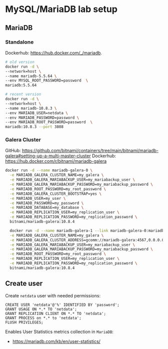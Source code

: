 # MySQL/MariaDB lab setup

## MariaDB

### Standalone

Dockerhub: https://hub.docker.com/_/mariadb.

```bash
# old version
docker run -d \
--network=host \
--name mariadb-5.5.64 \
--env MYSQL_ROOT_PASSWORD=password  \
mariadb:5.5.64

# recent version
docker run -d \
--network=host \
--name mariadb-10.8.3 \
--env MARIADB_USER=netdata \
--env MARIADB_PASSWORD=password \
--env MARIADB_ROOT_PASSWORD=password  \
mariadb:10.8.3 --port 3808
```

### Galera Cluster

GitHub: https://github.com/bitnami/containers/tree/main/bitnami/mariadb-galera#setting-up-a-multi-master-cluster
Dockerhub: https://hub.docker.com/r/bitnami/mariadb-galera

```bash
docker run -d --name mariadb-galera-0 \
  -e MARIADB_GALERA_CLUSTER_NAME=my_galera \
  -e MARIADB_GALERA_MARIABACKUP_USER=my_mariabackup_user \
  -e MARIADB_GALERA_MARIABACKUP_PASSWORD=my_mariabackup_password \
  -e MARIADB_ROOT_PASSWORD=my_root_password \
  -e MARIADB_GALERA_CLUSTER_BOOTSTRAP=yes \
  -e MARIADB_USER=my_user \
  -e MARIADB_PASSWORD=my_password \
  -e MARIADB_DATABASE=my_database \
  -e MARIADB_REPLICATION_USER=my_replication_user \
  -e MARIADB_REPLICATION_PASSWORD=my_replication_password \
  bitnami/mariadb-galera:10.8.4

  docker run -d --name mariadb-galera-1 --link mariadb-galera-0:mariadb-galera \
  -e MARIADB_GALERA_CLUSTER_NAME=my_galera \
  -e MARIADB_GALERA_CLUSTER_ADDRESS=gcomm://mariadb-galera:4567,0.0.0.0:4567 \
  -e MARIADB_GALERA_MARIABACKUP_USER=my_mariabackup_user \
  -e MARIADB_GALERA_MARIABACKUP_PASSWORD=my_mariabackup_password \
  -e MARIADB_ROOT_PASSWORD=my_root_password \
  -e MARIADB_REPLICATION_USER=my_replication_user \
  -e MARIADB_REPLICATION_PASSWORD=my_replication_password \
  bitnami/mariadb-galera:10.8.4
```

## Create user

Create `netdata` user with needed permissions:

```mysql
CREATE USER 'netdata'@'%' IDENTIFIED BY 'password';
GRANT USAGE ON *.* TO 'netdata';
GRANT REPLICATION CLIENT ON *.* TO 'netdata';
GRANT PROCESS on *.* to 'netdata';
FLUSH PRIVILEGES;
```

Enables User Statistics metrics collection in `MariaDB`:

- https://mariadb.com/kb/en/user-statistics/
